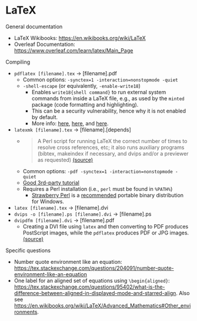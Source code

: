 # LaTeX
General documentation
- LaTeX Wikibooks: https://en.wikibooks.org/wiki/LaTeX
- Overleaf Documentation: https://www.overleaf.com/learn/latex/Main_Page

Compiling
- `pdflatex [filename].tex` &rightarrow; [filename].pdf
  - Common options: `-synctex=1 -interaction=nonstopmode -quiet`
  - `-shell-escape` (or equivalently, `-enable-write18`)
    - Enables `write18{shell command}` to run external system commands from inside a LaTeX file, e.g., as used by the `minted` package (code formatting and highlighting).
    - This can be a security vulnerability, hence why it is not enabled by default.
    - More info: [here](http://joshua.smcvt.edu/latex2e/Command-line-options.html), [here](https://tex.stackexchange.com/questions/88740/what-does-shell-escape-do), and [here](https://tex.stackexchange.com/questions/375583/where-should-i-put-pdflatex-shell-escape-tex-file-code).
- `latexmk [filename].tex` &rightarrow; [filename].[depends]
  - > A Perl script for running LaTeX the correct number of times to resolve cross references, etc; it also runs auxiliary programs (bibtex, makeindex if necessary, and dvips and/or a previewer as requested) [(source)](http://personal.psu.edu/~jcc8/software/latexmk/)
  - Common options: `-pdf -synctex=1 -interaction=nonstopmode -quiet`
  - [Good 3rd-party tutorial](https://mg.readthedocs.io/latexmk.html)
  - Requires a Perl installation (i.e., `perl` must be found in `%PATH%`)
    - [Strawberry Perl](http://strawberryperl.com/) is a [recommended](https://www.perl.org/get.html#win32) portable binary distribution for Windows.
- `latex [filename].tex` &rightarrow; [filename].dvi
- `dvips -o [filename].ps [filename].dvi` &rightarrow; [filename].ps
- `dvipdfm [filename].dvi` &rightarrow; [filename].pdf
  - Creating a DVI file using `latex` and then converting to PDF produces PostScript images, while the `pdflatex` produces PDF or JPG images. [(source)](https://guides.lib.wayne.edu/latex/compiling)

Specific questions
- Number quote environment like an equation: https://tex.stackexchange.com/questions/204091/number-quote-environment-like-an-equation
- One label for an aligned set of equations using `\begin{aligned}`: https://tex.stackexchange.com/questions/95402/what-is-the-difference-between-aligned-in-displayed-mode-and-starred-align. Also see https://en.wikibooks.org/wiki/LaTeX/Advanced_Mathematics#Other_environments.
